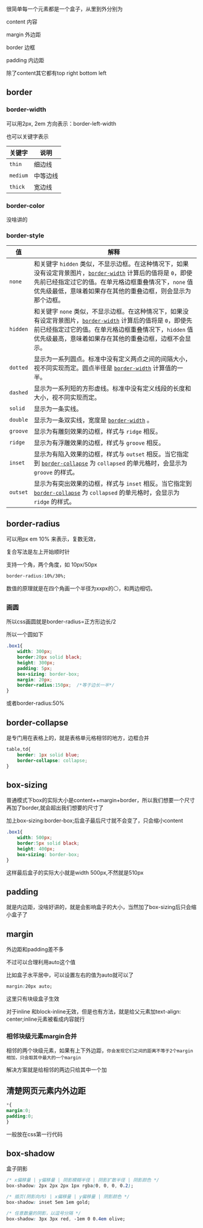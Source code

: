 很简单每一个元素都是一个盒子，从里到外分别为

content 内容

margin 外边距

border 边框

padding 内边距

除了content其它都有top right bottom left

## border

### border-width

可以用2px, 2em 方向表示：border-left-width

也可以关键字表示

| 关键字   | 说明     |
| -------- | -------- |
| `thin`   | 细边线   |
| `medium` | 中等边线 |
| `thick`  | 宽边线   |

### border-color

没啥讲的

### border-style

| 值       | 解释                                                         |
| -------- | ------------------------------------------------------------ |
| `none`   | 和关键字 `hidden` 类似，不显示边框。在这种情况下，如果没有设定背景图片，[`border-width`](https://developer.mozilla.org/zh-CN/docs/Web/CSS/border-width) 计算后的值将是 `0`，即使先前已经指定过它的值。在单元格边框重叠情况下，`none` 值优先级最低，意味着如果存在其他的重叠边框，则会显示为那个边框。 |
| `hidden` | 和关键字 `none` 类似，不显示边框。在这种情况下，如果没有设定背景图片，[`border-width`](https://developer.mozilla.org/zh-CN/docs/Web/CSS/border-width) 计算后的值将是 `0`，即使先前已经指定过它的值。在单元格边框重叠情况下，`hidden` 值优先级最高，意味着如果存在其他的重叠边框，边框不会显示。 |
| `dotted` | 显示为一系列圆点。标准中没有定义两点之间的间隔大小，视不同实现而定。圆点半径是 [`border-width`](https://developer.mozilla.org/zh-CN/docs/Web/CSS/border-width) 计算值的一半。 |
| `dashed` | 显示为一系列短的方形虚线。标准中没有定义线段的长度和大小，视不同实现而定。 |
| `solid`  | 显示为一条实线。                                             |
| `double` | 显示为一条双实线，宽度是 [`border-width`](https://developer.mozilla.org/zh-CN/docs/Web/CSS/border-width) 。 |
| `groove` | 显示为有雕刻效果的边框，样式与 `ridge` 相反。                |
| `ridge`  | 显示为有浮雕效果的边框，样式与 `groove` 相反。               |
| `inset`  | 显示为有陷入效果的边框，样式与 `outset` 相反。当它指定到 [`border-collapse`](https://developer.mozilla.org/zh-CN/docs/Web/CSS/border-collapse) 为 `collapsed` 的单元格时，会显示为 `groove` 的样式。 |
| `outset` | 显示为有突出效果的边框，样式与 `inset` 相反。当它指定到 [`border-collapse`](https://developer.mozilla.org/zh-CN/docs/Web/CSS/border-collapse) 为 `collapsed` 的单元格时，会显示为 `ridge` 的样式。 |

## border-radius

可以用px em 10% 来表示，复数无效，

复合写法是左上开始顺时针

支持一个角，两个角度，如 10px/50px 

```css
border-radius:10%/30%;
```

数值的原理就是在四个角画一个半径为xxpx的⚪，和两边相切。

### 画圆

所以css画圆就是border-radius=正方形边长/2

所以一个圆如下

```css
.box1{
    width: 300px;
    border:20px solid black;
    height: 300px;
    padding: 5px;
    box-sizing: border-box;
    margin: 20px;
    border-radius:150px;  /*等于边长一半*/
}
```

或者border-radius:50%



## border-collapse

是专门用在表格上的，就是表格单元格相邻的地方，边框合并

```css
table,td{
    border: 1px solid blue;
    border-collapse: collapse;
}
```

## box-sizing

普通模式下box的实际大小是content++margin+border，所以我们想要一个尺寸再加了border,就会超出我们想要的尺寸了

加上box-sizing:border-box;后盒子最后尺寸就不会变了，只会缩小content

```css
.box1{
    width: 500px;
    border:5px solid black;
    height: 400px;
    box-sizing: border-box;
}
```

这样最后盒子的实际大小就是width 500px,不然就是510px

## padding

就是内边距，没啥好讲的，就是会影响盒子的大小，当然加了box-sizing后只会缩小盒子了

## margin

外边距和padding差不多

不过可以合理利用auto这个值

比如盒子水平居中，可以设置左右的值为auto就可以了

```css
margin:20px auto;
```

这里只有块级盒子生效

对于inline 和block-inline无效，但是也有方法，就是给父元素加text-align: center;inline元素被看成内容就行

### 相邻块级元素margin合并

相邻的两个块级元素，如果有上下外边距，`你会发现它们之间的距离不等于2个margin相加，只会取其中最大的一个margin`

解决方案就是给相邻的两边只给其中一个加

## 清楚网页元素内外边距

```css
*{
margin:0;
padding:0;
}
```

一般放在css第一行代码

## box-shadow

盒子阴影

```css
/* x偏移量 | y偏移量 | 阴影模糊半径 | 阴影扩散半径 | 阴影颜色 */
box-shadow: 2px 2px 2px 1px rgba(0, 0, 0, 0.2);
```

```css
/* 插页(阴影向内) | x偏移量 | y偏移量 | 阴影颜色 */
box-shadow: inset 5em 1em gold;
```

```css
/* 任意数量的阴影，以逗号分隔 */
box-shadow: 3px 3px red, -1em 0 0.4em olive;
```

